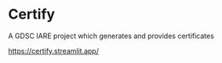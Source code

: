 # Certify 
A GDSC IARE project which generates and provides certificates

https://certify.streamlit.app/
